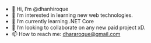 - 👋 Hi, I’m @dhanhiroque
- 👀 I’m interested in learning new web technologies.
- 🌱 I’m currently learning .NET Core
- 💞️ I’m looking to collaborate on any new paid project xD.
- 📫 How to reach me: dhararoque@gmail.com

<!---
dhanhiroque/dhanhiroque is a ✨ special ✨ repository because its `README.md` (this file) appears on your GitHub profile.
You can click the Preview link to take a look at your changes.
--->
